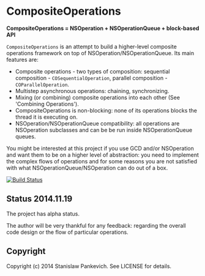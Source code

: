 # CompositeOperations 

**CompositeOperations = NSOperation + NSOperationQueue + block-based API**
 
`CompositeOperations` is an attempt to build a higher-level composite operations framework on top of NSOperation/NSOperationQueue. Its main features are:

* Composite operations - two types of composition: sequential composition - `COSequentialOperation`, parallel composition - `COParallelOperation`. 
* Multistep asynchronous operations: chaining, synchronizing.
* Mixing (or combining) composite operations into each other (See 'Combining Operations').
* CompositeOperations is non-blocking: none of its operations blocks the thread it is executing on.
* NSOperation/NSOperationQueue compatibility: all operations are NSOperation subclasses and can be be run inside NSOperationQueue queues.

You might be interested at this project if you use GCD and/or NSOperation and want them to be on a higher level of abstraction: you need to implement the complex flows of operations and for some reasons you are not satisfied with what NSOperationQueue/NSOperation can do out of a box.

[![Build Status](https://travis-ci.org/stanislaw/CompositeOperations.png?branch=master)](https://travis-ci.org/stanislaw/CompositeOperations)

## Status 2014.11.19

The project has alpha status. 

The author will be very thankful for any feedback: regarding the overall code design or the flow of particular operations.

## Copyright

Copyright (c) 2014 Stanislaw Pankevich. See LICENSE for details.


